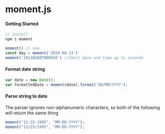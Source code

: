 # moment.js

#### Getting Started

```javascript
// install
npm i moment

moment() // now
const day = moment('2019-08-23')
moment('20130208T080910') //Short date and time up to seconds

```

#### Format date string

```javascript
var date = new Date();
var formattedDate = moment(date).format('DD/MM/YYYY');
```

#### Parse string to date

The parser ignores non-alphanumeric characters, so both of the following will return the same thing

```javascript
moment("12-25-1995", "MM-DD-YYYY");
moment("12/25/1995", "MM-DD-YYYY");
```

